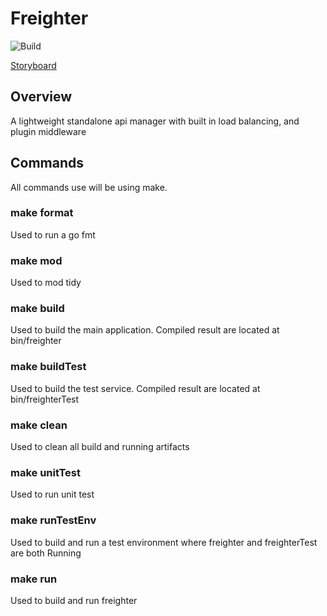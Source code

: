 # Freighter

![Build](https://github.com/horvatic/freighter/workflows/Build/badge.svg)

[Storyboard](https://trello.com/b/JUoGW49f/freighter)

## Overview
A lightweight standalone api manager with built in load balancing, and plugin middleware

## Commands
All commands use will be using make.

### make format
Used to run a go fmt

### make mod
Used to mod tidy

### make build
Used to build the main application. Compiled result are located at bin/freighter

### make buildTest
Used to build the test service. Compiled result are located at bin/freighterTest

### make clean
Used to clean all build and running artifacts

### make unitTest
Used to run unit test

### make runTestEnv
Used to build and run a test environment where freighter and freighterTest are both Running

### make run
Used to build and run freighter
